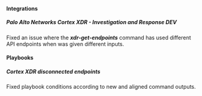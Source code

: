 
#### Integrations
##### Palo Alto Networks Cortex XDR - Investigation and Response DEV
Fixed an issue where the ***xdr-get-endpoints*** command has used different API endpoints when was given different inputs. 

#### Playbooks
##### Cortex XDR disconnected endpoints
Fixed playbook conditions according to new and aligned command outputs. 
